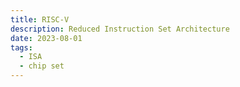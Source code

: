 ```yaml
---
title: RISC-V
description: Reduced Instruction Set Architecture
date: 2023-08-01
tags:
  - ISA
  - chip set
---
```

